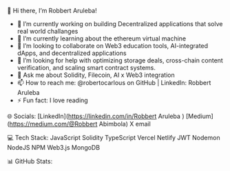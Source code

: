 
👋 Hi there, I’m Robbert Aruleba!

- 🔭 I’m currently working on building Decentralized applications that solve real world challanges
- 🌱 I’m currently learning about the ethereum virtual machine
- 👯 I’m looking to collaborate on Web3 education tools, AI-integrated dApps, and decentralized applications
- 🤔 I’m looking for help with optimizing storage deals, cross-chain content verification, and scaling smart contract systems.
- 💬 Ask me about Solidity, Filecoin, AI x Web3 integration 
- 📫 How to reach me: @robertocarlous on GitHub | LinkedIn: Robbert Aruleba 
- ⚡ Fun fact: I love reading

🌐 Socials:
[LinkedIn](https://linkedin.com/in/Robbert Aruleba ) [Medium](https://medium.com/@Robbert Abimbola) X email

💻 Tech Stack:
JavaScript Solidity TypeScript Vercel Netlify JWT Nodemon NodeJS NPM Web3.js MongoDB

📊 GitHub Stats:




